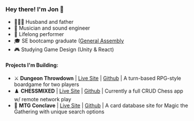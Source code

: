 ### Hey there! I'm Jon 👋

- 👨‍👩‍👧 Husband and father
- 🎵 Musician and sound engineer
- 🎤 Lifelong performer
- 🎓 SE bootcamp graduate ([General Assembly](https://generalassemb.ly/)
- 🎮 Studying Game Design (Unity & React)

#### Projects I'm Building:
- ⚔️ **Dungeon Throwdown** | [Live Site](https://dungeon-throwdown.onrender.com) | [Github](https://github.com/jbshryne/dungeon-crawl) | A turn-based RPG-style boardgame for two players
- ♟️ **CHESSMIXED** | [Live Site](https://chessmixed-0goz.onrender.com) | [Github](https://github.com/jbshryne/chessmixed-react) | Currently a full CRUD Chess app w/ remote network play
- 🐉 **MTG Conclave** | [Live Site](https://jbshryne.github.io/mtg-project) | [Github](https://github.com/jbshryne/mtg-project.git) | A card database site for Magic the Gathering with unique search options

<!--
**jbshryne/jbshryne** is a ✨ _special_ ✨ repository because its `README.md` (this file) appears on your GitHub profile.

Here are some ideas to get you started:

- 🔭 I’m currently working on ...
- 🌱 I’m currently learning ...
- 👯 I’m looking to collaborate on ...
- 🤔 I’m looking for help with ...
- 💬 Ask me about ...
- 📫 How to reach me: ...
- 😄 Pronouns: ...
- ⚡ Fun fact: ...
-->
